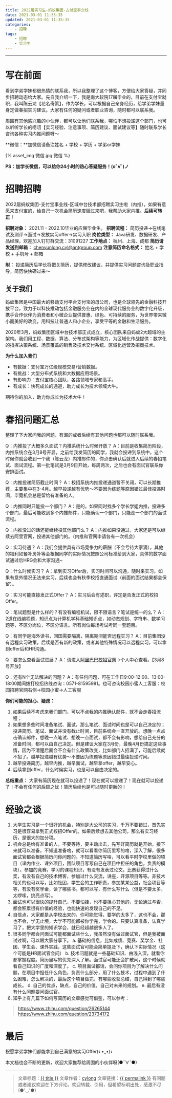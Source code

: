 ```yaml
---
title: 2022届实习生-蚂蚁集团-支付宝事业线
date: 2021-03-01 11:35:35
updated: 2021-03-01 11:35:35
categories:
    - 招聘
tags:
    - 招聘
    - 实习生
---
```

---

# 写在前面

看到学弟学妹都很热情的联系我，所以我整理了这个博客，方便给大家答疑，并同步招聘动态给大家。先自我介绍一下，我是南大软院17届毕业的，目前在支付宝就职，我叫陈云龙【花名奇策】，作为学长，可以根据自己亲身经历，给学弟学妹量身定做春招实习建议。大家有任何的疑问或者职业咨询，随时都可以联系我。

周围有其他感兴趣的小伙伴，都可以让他们联系我，哪怕不想投递这个部门，也可以听听学长的唠叨【实习经验、注意事项、简历建议、面试建议等】随时联系学长咨询各种实习内推问题呀～

**微信：**加微信请备注姓名 + 学校 + 学历 + 学弟or学妹

{% asset_img 微信.jpg 微信 %}

**PS：加学长微信，可以给你24小时的热心答疑服务！(oﾟvﾟ)ノ**

# 招聘招聘

2022届蚂蚁集团-支付宝事业线-区域中台技术部招聘实习生啦（内推），如果有意愿来支付宝的，给自己一次机会简历速度砸过来吧，我帮助大家内推。**后续可转正！**

**招聘对象：** 2021.11 - 2022.10毕业的应届毕业生。
**招聘流程：** 简历投递->在线笔试及测评->面试->发放实习offer->实习入职
**岗位类型：** Java研发、数据研发、产品经理，欢迎加入钉钉群交流：31091227
**工作地点：** 杭州、上海、成都
**简历请发送到邮箱：** chenyunlong.cyl@antgroup.com
**注意简历命名格式：** 姓名 + 学校 + 手机号 + 邮箱

**附：** 投递简历后学长将把关简历，提供修改建议，并提供实习问题咨询及职业指导，简历快快砸过来～

<!-- more -->

## 关于我们

蚂蚁集团是中国最大的移动支付平台支付宝的母公司，也是全球领先的金融科技开放平台，致力于以科技推动包括金融服务业在内的全球现代服务业的数字化升级，携手合作伙伴为消费者和小微企业提供普惠、绿色、可持续的服务，为世界带来微小而美好的改变，用科技让普通人和小企业，享受平等的金融和生活服务。

2020年3月，蚂蚁集团区域中台技术部正式成立，核心团队来自蚂蚁2大超域的主架构。我们用工程、数据、算法、分布式架构等能力，为区域化作战提供：数字化的指挥决策系统、场景覆盖的销售及技术交付系统、区域化运营及招商技术。

**为什么加入我们**
* 有数据：支付宝万亿级规模交易/营销数据。
* 有挑战：大型分布式系统和大数据应用场景。
* 有影响力：支付宝核心团队，各路领域专家和高手。
* 有成长：快死成长的通道，助力成长为技术领域大牛。

期待你的加入，助力你成长为技术大牛！

# 春招问题汇总

整理了下大家问我的问题，有漏的或者后续有其他问题也都可以随时联系我。

Q：内推投了大概多久面试？内推系统什么时候开放？
A：目前是收集简历阶段，内推系统会在3月8号开启，之前给我发简历的同学，我就会投递到系统中，这个时候你就会收到一个我（陈云龙）内推邮件的，你点击确认后就进入后续的春招笔试、面试流程。第一批笔试是3月9日开始，每周两次，之后也会有面试官联系你安排面试。

Q：内推投递简历截止时间？
A：校招系统内推投递通道暂不关闭，可以长期推荐，主要集中在3-4月。越早投递越有优势～不要因为练题等原因错过最佳投递时间，毕竟机会总是留给有准备的人。

Q：内推同时只能投一个部门？
A：是的，如果同时找多个学长学姐内推，投递多个部门，最后可能收到多个内推邮件，只能确认一个部门，只能走一个部门的面试流程。

Q：内推没过的话还能继续投其他部门么？
A：内推如果没通过，大家还是可以继续去阿里官网，投递其他部门的。（内推和官网申请各有一次机会）

Q：实习待遇？
A：我们会提供具有市场竞争力的薪酬（不会亏待大家滴），其他的福利如餐补房补等会根据同学的实际情况按照公司标准给到大家，具体的数字面试通过后HRG会和大家沟通~

Q：什么时候实习？
A：拿到实习Offer后，实习时间可以沟通，随时来实习。如果有意外情况无法来实习，后续也会有秋季校招直通面试（前面的面试结果都会保留）。

Q：实习可能直接发正式Offer？
A：实习后会有述职，评定是否发正式的校招Offer。

Q：笔试题型是什么样的？有没有编程机试，限不限语言？笔试是统一的么？
A：2道在线编程题，知识点为计算机学科基础知识点，如动态规划、字符串、数学问题等，不区分岗位，不区分语言。所有岗位每场考试考同一套题目。

Q：有同学是海外读书，回国需要隔离，隔离期间能否远程实习？
A：目前集团没有远程实习政策，后续是否有新的政策，或者其他特殊情况可以远程实习，可以拿到offer后和HR沟通。

Q：要怎么查看面试进展？
A：请进入[阿里巴巴校招官网][1]→个人中心查看。【3月8号开放】

Q：还有N个无法解决的问题？
A：有任何问题，可在工作日9:00-12:00、13:00-18:00期间拨打校招热线咨询：0571-81595981。也可咨询校园小蜜人工客服：校园招聘官网右侧→校园小蜜→人工客服

**你们可能的担心、疑虑：**

1. 如果后续不考虑来我们部门，可以不点我的内推确认邮件，就不会走春招流程；
2. 如果想多些时间准备笔试、面试，那么笔试、面试时间也是可以自己决定的；投递简历、笔试、面试并没有截止时间，目前系统会一直开放的。想晚一点点击确认邮件，想晚一点笔试、想晚一点面试，都不会有影响，想给自己充分的准备时间，都可以由自己决定。但是建议大家在3月份，最晚4月份搞定这些事情，因为不清楚后面会不会有什么政策改变，比如部门人招满了，可能后续就不招了。越早投递越有优势～不要因为练题等原因错过最佳投递时间。
4. 越早投递简历，越早内推，越早面试，越早拿offer，越早安心。
5. 后续拿到offer，什么时候实习，也是可以自由决定的。

**总结重点：** 大家有简历现在就可以投递了！现在就可以投递了！现在就可以投递了！不会有任何的后顾之忧！简历后续也是可以随时更新的！

# 经验之谈

1. 大学生实习是一个很好的机会，特别是大公司的实习，千万不要错过，首先实习是很容易拿到正式校招Offer的。如果后续想去其他公司，那么有实习经历，是很大的加分项。
2. 机会总是给有准备的人，不要等待，要主动出击，先写好简历就是开始，接下来就可以准备，不知道准备啥，就可以看看你简历里写的啥，深入了解，很多面试官都会根据简历问你问题的。不知道简历写啥，可以看平时学校里做的项目（课内作业、课外项目，团队项目写写自己在项目中担任的角色，负责的模块），参加的竞赛，学习的课程知识，有没有发表过论文，比赛获得过什么奖，有没有自己的技术博客，参加过什么交流，讲座，开源项目等等。非技术相关的也可以写，比如社团，学生会的工作职责，参加某某公益，社会项目等等，有没有奖学金，读了哪些书。都可以写，有什么写什么（但是不要太多，太啰嗦，挑亮点写）。
3. 面试也可以很快的提升自己，不要怕挂，也不要担心其他的，无论通过与否，都会积累很有价值的经验，也能快速的发现自己的不足。
4. 自信点，大家都是从学校出来的，你可能觉得，要学的太多了，这也不会，那也不会，学无止境，大学不可能都被你学完，学会的。只要认真准备，认真学习了，把大学里的知识学会，就已经超越很多人了。
5. 很多同学都会问面试可能都面试些什么，我虽然没有做过面试官，但是我被面试过啊，可以跟大家分享下。
    a. 基础的信息，比如成绩、竞赛、奖学金、社团、学生会、课外实践，这些面试官可能会简单提及下，确认下实际情况（这个可能是HR面试官会问）
    b. 技术问题就是一些基础知识、由浅入深，就看你都掌握程度。简历里写的优先深入了解。面试官可能还会扩散问，这个时候就看自己知识的广度和深度了。
    c. 项目面试都话，会问你项目为了解决什么问题，在项目中担任什么角色，负责什么部分，用了什么技术，过程中遇到了什么困难，怎么解决的，最后这个项目做完，有哪些收获总结，自己得到了哪些成长。
    d. 自己的优点，缺点，自己的价值，自己对未来的规划。
    e. 最后有没有什么问题要问面试官。
6. 知乎上有几篇下如何写简历的文章感觉可借鉴，可以参考：
> https://www.zhihu.com/question/26265144
> https://www.zhihu.com/question/23734172

# 最后

祝愿学弟学妹们都能拿到自己满意的实习Offer(ง •_•)ง

本文档也会不断的更新，欢迎大家推荐给周围的小伙伴呀(●ˇ∀ˇ●)

---

> 文章标题：<a href='{{ permalink }}' title='{{ title }}' >{{ title }}</a>
> 文章作者：[cylong](/about/ "cylong")
> 文章链接：<a href='{{ permalink }}' title='{{ title }}' >{{ permalink }}</a>
> 有问题或者建议欢迎在下方评论。欢迎转载、引用，但希望标明出处，感激不尽(●'◡'●)

[1]: https://campus.alibaba.com/index.htm "阿里巴巴校招官网"

